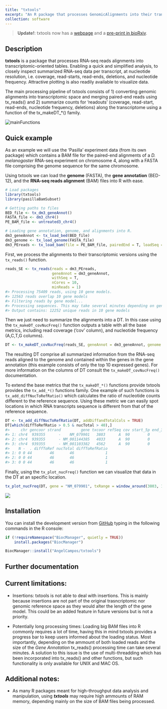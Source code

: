 ```yaml
---
title: "txtools"
excerpt: "An R package that processes GenomicAlignments into their transcriptomic versions."
collection: software
---
```


> **Update!**: txtools now has a [webpage](https://angelcampos.github.io/txtools/) and a 
[pre-print in bioRxiv](https://www.biorxiv.org/content/10.1101/2023.08.24.554738v1).

## Description

**txtools** is a package that processes RNA-seq reads alignments into 
transcriptomic-oriented tables. Enabling a quick and simplified analysis, 
to closely inspect summarized RNA-seq data per transcript, at nucleotide 
resolution, i.e. coverage, read-starts, read-ends, deletions, and nucleotide 
frequency. Attractive plotting is also readily available to visualize data.

The main processing pipeline of txtools consists of 1) converting genomic 
alignments into transcriptomic space and merging paired-end reads using 
tx_reads() and 2) summarize counts for ‘readouts’ (coverage, read-start, 
read-ends, nucleotide frequency, deletions) along the transcriptome using 
a function of the tx_makeDT_*() family.

![mainFunctions](https://raw.githubusercontent.com/AngelCampos/txtools/master/man/figures/readme_1.png)

## Quick example

As an example we will use the ‘Pasilla’ experiment data (from its own
package) which contains a BAM file for the paired-end alignments of a
*D. melanogaster* RNA-seq experiment on chromosome 4, along with a FASTA
file comprising the genome sequence for the same chromosome.

Using txtools we can load the **genome** (FASTA), the **gene
annotation** (BED-12), and the **RNA-seq reads alignment** (BAM) files
into R with ease.

``` r
# Load packages
library(txtools)
library(pasillaBamSubset)

# Getting paths to files
BED_file <- tx_dm3_geneAnnot()
FASTA_file <- dm3_chr4()
PE_BAM_file <- untreated3_chr4()

# Loading gene annotation, genome, and alignments into R.
dm3_geneAnnot <- tx_load_bed(BED_file)
dm3_genome <- tx_load_genome(FASTA_file)
dm3_PEreads <- tx_load_bam(file = PE_BAM_file, pairedEnd = T, loadSeq = T)
```

First, we process the alignments to their transcriptomic versions using
the `tx_reads()` function.

``` r
reads_SE <- tx_reads(reads = dm3_PEreads, 
                     geneAnnot = dm3_geneAnnot, 
                     withSeq = T, 
                     nCores = 10, 
                     minReads = 1)
#> Processing 75409 reads, using 10 gene models. 
#> 12563 reads overlap 10 gene models 
#> Filtering reads by gene model... 
#> Processing sequences. This may take several minutes depending on geneAnnot size ... 
#> Output contains: 12252 unique reads in 10 gene models
```

Then we just need to summarize the alignments into a DT. In this case
using the `tx_makeDT_covNucFreq()` function outputs a table with all the
base metrics, including read coverage (‘cov’ column), and nucleotide
frequency (A,C,T,G
columns).

``` r
DT <- tx_makeDT_covNucFreq(reads_SE, geneAnnot = dm3_geneAnnot, genome = dm3_genome)
```

The resulting DT comprise all summarized information from the RNA-seq
reads aligned to the genome and contained within the genes in the gene
annotation (this example consists of only the top 10 expressed genes).
For more information on the columns of DT consult the
`tx_makeDT_covNucFreq()` documentation.

To extend the base metrics that the `tx_makeDT_*()` functions provide
txtools provides the `tx_add_*()` functions family. One example of such
functions is `tx_add_diffNucToRefRatio()` which calculates the ratio of
nucleotide counts different to the reference sequence. Using these
metric we can easily spot locations in which RNA transcripts sequence is
different from that of the reference sequence.

``` r
DT <- tx_add_diffNucToRefRatio(DT, addDiffandTotalCols = TRUE)
DT[which(diffToRefRatio > 0.5 & nucTotal > 40),]
#>     chr gencoor strand         gene txcoor refSeq cov start_5p end_3p A C  G T
#> 1: chr4  939355      -    NM_079901   3803      A  90        0      0 0 0 46 0
#> 2: chr4  939355      - NM_001144385   4033      A  90        0      0 0 0 46 0
#> 3: chr4  939355      - NM_001103382   4562      A  90        0      0 0 0 46 0
#>    N -  . diffToRef nucTotal diffToRefRatio
#> 1: 0 0 44        46       46              1
#> 2: 0 0 44        46       46              1
#> 3: 0 0 44        46       46              1
```

Finally, using the `tx_plot_nucFreq()` function we can visualize that
data in the DT at an specific
location.

``` r
tx_plot_nucFreq(DT, gene = "NM_079901", txRange = window_around(3803, 15))
```

![](https://raw.githubusercontent.com/AngelCampos/txtools/master/man/figures/README-plotNucFreq-1.png)<!-- -->

## Installation

You can install the development version from
[GitHub](https://github.com/AngelCampos/txtools) typing in the following
commands in the R console:

``` r
if (!requireNamespace("BiocManager", quietly = TRUE))
    install.packages("BiocManager")

BiocManager::install("AngelCampos/txtools")
```

## Further documentation

## Current limitations:

  - Insertions: txtools is not able to deal with insertions. This is
    mainly because insertions are not part of the original
    trasncriptomic nor genomic reference space as they would alter the
    length of the gene model. This could be an added feature in future
    versions but is not a priority.

  - Potentially long processing times: Loading big BAM files into R
    commonly requires a lot of time, having this in mind txtools
    provides a progress bar to keep users informed about the loading
    status. Most importantly, depending on the ammount of both loaded
    reads and the size of the *Gene Annotation* tx\_reads() processing
    time can take several minutes. A solution to this issue is the use
    of multi-threadding which has been incorporated into tx\_reads() and
    other functions, but such functionality is only available for UNIX
    and MAC OS.

## Additional notes:

  - As many R packages meant for high-throughput data analysis and
    manipulation, using ***txtools*** may require high ammounts of RAM
    memory, depending mainly on the size of BAM files being processed.
